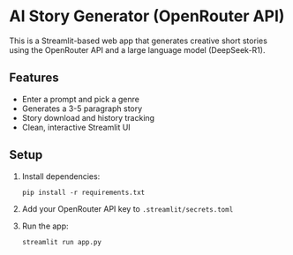 # AI Story Generator (OpenRouter API)

This is a Streamlit-based web app that generates creative short stories using the OpenRouter API and a large language model (DeepSeek-R1).

## Features
- Enter a prompt and pick a genre
- Generates a 3-5 paragraph story
- Story download and history tracking
- Clean, interactive Streamlit UI

## Setup
1. Install dependencies:
   ```
   pip install -r requirements.txt
   ```

2. Add your OpenRouter API key to `.streamlit/secrets.toml`

3. Run the app:
   ```
   streamlit run app.py
   ```

